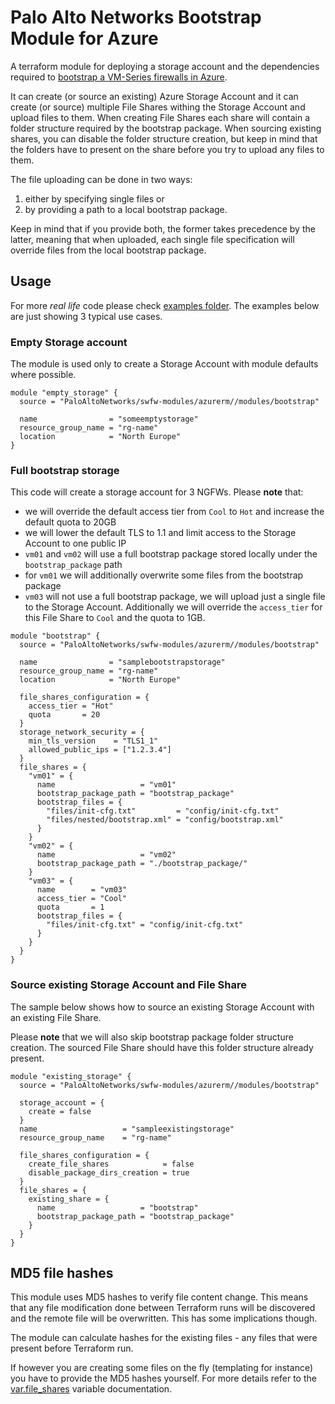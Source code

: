 # Palo Alto Networks Bootstrap Module for Azure

A terraform module for deploying a storage account and the dependencies required to
[bootstrap a VM-Series firewalls in Azure](https://docs.paloaltonetworks.com/vm-series/9-1/vm-series-deployment/bootstrap-the-vm-series-firewall/bootstrap-the-vm-series-firewall-in-azure.html#idd51f75b8-e579-44d6-a809-2fafcfe4b3b6).

It can create (or source an existing) Azure Storage Account and it can create (or source) multiple File Shares withing the Storage
Account and upload files to them. When creating File Shares each share will contain a folder structure required by the bootstrap
package. When sourcing existing shares, you can disable the folder structure creation, but keep in mind that the folders have to
present on the share before you try to upload any files to them.

The file uploading can be done in two ways:

1. either by specifying single files or
2. by providing a path to a local bootstrap package.

Keep in mind that if you provide both, the former takes precedence by the latter, meaning that when uploaded, each single file
specification will override files from the local bootstrap package.

## Usage

For more *real life* code please check [examples folder](../../examples/).
The examples below are just showing 3 typical use cases.

### Empty Storage account

The module is used only to create a Storage Account with module defaults where possible.

```hcl
module "empty_storage" {
  source = "PaloAltoNetworks/swfw-modules/azurerm//modules/bootstrap"

  name                = "someemptystorage"
  resource_group_name = "rg-name"
  location            = "North Europe"
}
```

### Full bootstrap storage

This code will create a storage account for 3 NGFWs. Please **note** that:

- we will override the default access tier from `Cool` to `Hot` and increase the default quota to 20GB
- we will lower the default TLS to 1.1 and limit access to the Storage Account to one public IP
- `vm01` and `vm02` will use a full bootstrap package stored locally under the `bootstrap_package` path
- for `vm01` we will additionally overwrite some files from the bootstrap package
- `vm03` will not use a full bootstrap package, we will upload just a single file to the Storage Account. Additionally we will
    override the `access_tier` for this File Share to `Cool` and the quota to 1GB.

```hcl
module "bootstrap" {
  source = "PaloAltoNetworks/swfw-modules/azurerm//modules/bootstrap"

  name                = "samplebootstrapstorage"
  resource_group_name = "rg-name"
  location            = "North Europe"

  file_shares_configuration = {
    access_tier = "Hot"
    quota       = 20
  }
  storage_network_security = {
    min_tls_version    = "TLS1_1"
    allowed_public_ips = ["1.2.3.4"]
  }
  file_shares = {
    "vm01" = {
      name                   = "vm01"
      bootstrap_package_path = "bootstrap_package"
      bootstrap_files = {
        "files/init-cfg.txt"         = "config/init-cfg.txt"
        "files/nested/bootstrap.xml" = "config/bootstrap.xml"
      }
    }
    "vm02" = {
      name                   = "vm02"
      bootstrap_package_path = "./bootstrap_package/"
    }
    "vm03" = {
      name        = "vm03"
      access_tier = "Cool"
      quota       = 1
      bootstrap_files = {
        "files/init-cfg.txt" = "config/init-cfg.txt"
      }
    }
  }
}
```

### Source existing Storage Account and File Share

The sample below shows how to source an existing Storage Account with an existing File Share.

Please **note** that we will also skip bootstrap package folder structure creation. The sourced File Share should have this folder
structure already present.

```hcl
module "existing_storage" {
  source = "PaloAltoNetworks/swfw-modules/azurerm//modules/bootstrap"

  storage_account = {
    create = false
  }  
  name                   = "sampleexistingstorage"
  resource_group_name    = "rg-name"

  file_shares_configuration = {
    create_file_shares            = false
    disable_package_dirs_creation = true
  }
  file_shares = {
    existing_share = {
      name                   = "bootstrap"
      bootstrap_package_path = "bootstrap_package"
    }
  }
}
```

## MD5 file hashes

This module uses MD5 hashes to verify file content change. This means that any file modification done between Terraform runs will
be discovered and the remote file will be overwritten. This has some implications though.

The module can calculate hashes for the existing files - any files that were present before Terraform run.

If however you are creating some files on the fly (templating for instance) you have to provide the MD5 hashes yourself. For more
details refer to the [var.file_shares](#file_shares) variable documentation.
